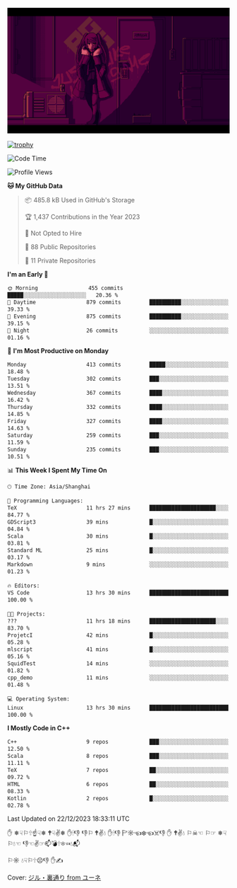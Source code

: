 ![](imgs/main.png)

[![trophy](https://github-profile-trophy.vercel.app/?username=NeilKleistGao&theme=dracula)](https://github.com/ryo-ma/github-profile-trophy)

<!--START_SECTION:waka-->
![Code Time](http://img.shields.io/badge/Code%20Time-472%20hrs%201%20min-blue)

![Profile Views](http://img.shields.io/badge/Profile%20Views-1-blue)

**🐱 My GitHub Data** 

> 📦 485.8 kB Used in GitHub's Storage 
 > 
> 🏆 1,437 Contributions in the Year 2023
 > 
> 🚫 Not Opted to Hire
 > 
> 📜 88 Public Repositories 
 > 
> 🔑 11 Private Repositories 
 > 
**I'm an Early 🐤** 

```text
🌞 Morning                455 commits         █████░░░░░░░░░░░░░░░░░░░░   20.36 % 
🌆 Daytime                879 commits         ██████████░░░░░░░░░░░░░░░   39.33 % 
🌃 Evening                875 commits         ██████████░░░░░░░░░░░░░░░   39.15 % 
🌙 Night                  26 commits          ░░░░░░░░░░░░░░░░░░░░░░░░░   01.16 % 
```
📅 **I'm Most Productive on Monday** 

```text
Monday                   413 commits         █████░░░░░░░░░░░░░░░░░░░░   18.48 % 
Tuesday                  302 commits         ███░░░░░░░░░░░░░░░░░░░░░░   13.51 % 
Wednesday                367 commits         ████░░░░░░░░░░░░░░░░░░░░░   16.42 % 
Thursday                 332 commits         ████░░░░░░░░░░░░░░░░░░░░░   14.85 % 
Friday                   327 commits         ████░░░░░░░░░░░░░░░░░░░░░   14.63 % 
Saturday                 259 commits         ███░░░░░░░░░░░░░░░░░░░░░░   11.59 % 
Sunday                   235 commits         ███░░░░░░░░░░░░░░░░░░░░░░   10.51 % 
```


📊 **This Week I Spent My Time On** 

```text
🕑︎ Time Zone: Asia/Shanghai

💬 Programming Languages: 
TeX                      11 hrs 27 mins      █████████████████████░░░░   84.77 % 
GDScript3                39 mins             █░░░░░░░░░░░░░░░░░░░░░░░░   04.84 % 
Scala                    30 mins             █░░░░░░░░░░░░░░░░░░░░░░░░   03.81 % 
Standard ML              25 mins             █░░░░░░░░░░░░░░░░░░░░░░░░   03.17 % 
Markdown                 9 mins              ░░░░░░░░░░░░░░░░░░░░░░░░░   01.23 % 

🔥 Editors: 
VS Code                  13 hrs 30 mins      █████████████████████████   100.00 % 

🐱‍💻 Projects: 
???                      11 hrs 18 mins      █████████████████████░░░░   83.70 % 
ProjetcI                 42 mins             █░░░░░░░░░░░░░░░░░░░░░░░░   05.28 % 
mlscript                 41 mins             █░░░░░░░░░░░░░░░░░░░░░░░░   05.16 % 
SquidTest                14 mins             ░░░░░░░░░░░░░░░░░░░░░░░░░   01.82 % 
cpp_demo                 11 mins             ░░░░░░░░░░░░░░░░░░░░░░░░░   01.48 % 

💻 Operating System: 
Linux                    13 hrs 30 mins      █████████████████████████   100.00 % 
```

**I Mostly Code in C++** 

```text
C++                      9 repos             ███░░░░░░░░░░░░░░░░░░░░░░   12.50 % 
Scala                    8 repos             ███░░░░░░░░░░░░░░░░░░░░░░   11.11 % 
TeX                      7 repos             ██░░░░░░░░░░░░░░░░░░░░░░░   09.72 % 
HTML                     6 repos             ██░░░░░░░░░░░░░░░░░░░░░░░   08.33 % 
Kotlin                   2 repos             █░░░░░░░░░░░░░░░░░░░░░░░░   02.78 % 
```




 Last Updated on 22/12/2023 18:33:11 UTC
<!--END_SECTION:waka-->

✋ ❄☟⚐🕆☝☟❄ 🕈☟✌❄ ✋🕯👎 👎⚐ 🕈✌💧 ✋🕯👎 🏱☼☜❄☜☠👎 ✋ 🕈✌💧 ⚐☠☜ ⚐☞ ❄☟⚐💧☜ 👎☜✌☞📫💣🕆❄☜💧📬

⚐☼ 💧☟⚐🕆☹👎 ✋✍

Cover: [ジル・裏通り from ユーネ](https://www.pixiv.net/artworks/62127066)
